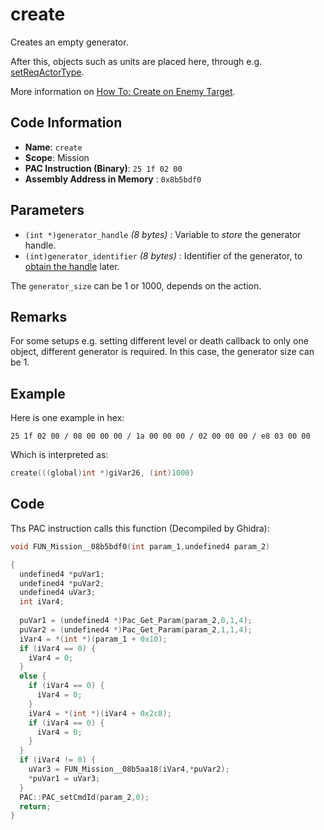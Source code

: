 # create

Creates an empty generator.

After this, objects such as units are placed here, through e.g. [setReqActorType](./setreqactortype.md).

More information on [How To: Create on Enemy Target](./guide/how-to-create-an-enemy-target.md).

## Code Information

- **Name**: `create`
- **Scope**: Mission
- **PAC Instruction (Binary)**: `25 1f 02 00`
- **Assembly Address in Memory** : `0x8b5bdf0`

## Parameters

- `(int *)generator_handle` *(8 bytes)* : Variable to *store* the generator handle.
- `(int)generator_identifier` *(8 bytes)* : Identifier of the generator, to [obtain the handle](./gethandle.md) later.

The `generator_size` can be 1 or 1000, depends on the action.

## Remarks

For some setups e.g. setting different level or death callback to only one object, different generator is required. In this case, the generator size can be 1.

## Example

Here is one example in hex:

```25 1f 02 00 / 08 00 00 00 / 1a 00 00 00 / 02 00 00 00 / e8 03 00 00```

Which is interpreted as:

```c
create(((global)int *)giVar26, (int)1000)
```

## Code

Ths PAC instruction calls this function (Decompiled by Ghidra):

```c
void FUN_Mission__08b5bdf0(int param_1,undefined4 param_2)

{
  undefined4 *puVar1;
  undefined4 *puVar2;
  undefined4 uVar3;
  int iVar4;
  
  puVar1 = (undefined4 *)Pac_Get_Param(param_2,0,1,4);
  puVar2 = (undefined4 *)Pac_Get_Param(param_2,1,1,4);
  iVar4 = *(int *)(param_1 + 0x10);
  if (iVar4 == 0) {
    iVar4 = 0;
  }
  else {
    if (iVar4 == 0) {
      iVar4 = 0;
    }
    iVar4 = *(int *)(iVar4 + 0x2c8);
    if (iVar4 == 0) {
      iVar4 = 0;
    }
  }
  if (iVar4 != 0) {
    uVar3 = FUN_Mission__08b5aa18(iVar4,*puVar2);
    *puVar1 = uVar3;
  }
  PAC::PAC_setCmdId(param_2,0);
  return;
}
```

